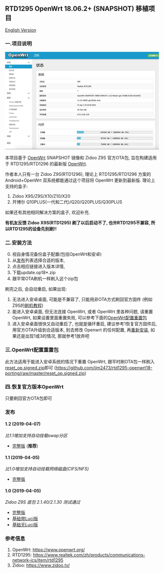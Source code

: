 ## RTD1295 OpenWrt 18.06.2+ (SNAPSHOT) 移植项目
[English Version](/README_EN.MD)

### 一.项目说明
![Screenshot](screenshot.jpg?raw=true)

本项目基于 [OpenWrt](https://www.openwrt.org/) SNAPSHOT 镜像和 Zidoo Z9S 官方OTA包, 旨在构建适用于 RTD1295/RTD1296 的最新版 [OpenWrt](https://www.openwrt.org/).

作者本人只有一台 Zidoo Z9S(RTD1296), 理论上 RTD1295/RTD1296 方案的 Android+OpenWrt 双系统都能通过这个项目将 OpenWrt 更新到最新版.
理论上支持的盒子: 
1. Zidoo X9S/Z9S/X10/Z10/X20 
2. 开博尔 Q10PLUS(一代和二代)/Q20/Q20PLUS/Q30PLUS 

如果还有其他相同解决方案的盒子, 欢迎补充.

**有机友反馈 Zidoo X9S(RTD1295) 刷了以后启动不了, 也许RTD1295不兼容, 所以RTD1295的设备先别刷!!**

### 二.安装方法
0. 视自身情况备份盒子配置(包括OpenWrt和安卓)
1. 从[发布](#发布)列表选择合适的版本, 
2. 点击相应链接进入版本详情, 
3. 下载update.op18*.zip
4. 跟平常OTA刷机一样刷入这个zip包

刷完之后, 会自动重启, 如果出现:
1. 无法进入安卓桌面, 可能是不兼容了, 只能用非OTA方式刷回官方固件 (例如Z9S的[刷机教程](https://www.zidoo.tv/Support/support_guide/guide_target/jYabok9%2Ba0beq7k9e%5Bld%5D3ulg%3D%3D.html))
2. 能进入安卓桌面, 但无法连接 OpenWrt, 或者 OpenWrt 里各种问题, 请重置 OpenWrt, 如果设置里面重置失败, 可以参考下面的[OpenWrt配置重置包](#三openWrt配置重置包)
3. 进入安卓桌面很快又自动重启了, 也就是循环重启, 建议参考1恢复官方固件后, 用官方OTA升级到合适版本, 别去修改 Openwrt 的任何配置, 再[重新安装](#二安装方法), 如果还是出现1或3的情况, 那就参考1放弃吧

### 三.OpenWrt配置重置包
此方法适用于能进入安卓系统的情况下重置 OpenWrt, 跟平时刷OTA包一样刷入[reset_op.signed.zip](https://github.com/jjm2473/rtd1295-openwrt18-porting/raw/master/reset_op.signed.zip)即可  (https://github.com/jjm2473/rtd1295-openwrt18-porting/raw/master/reset_op.signed.zip)

### 四.恢复官方版本OpenWrt
只要刷回官方OTA包即可

### 发布
#### 1.2 (2019-04-07)
*比1.1增加支持自动挂载swap分区*
* [完整版](https://github.com/jjm2473/rtd1295-openwrt18-porting/releases/tag/1.2_full) (**推荐**)

#### 1.1 (2019-04-05)
*比1.0增加支持自动挂载网络磁盘(CIFS/NFS)*
* [完整版](https://github.com/jjm2473/rtd1295-openwrt18-porting/releases/tag/1.1_full)

#### 1.0 (2019-04-05)
*Zidoo Z9S 底包 2.1.40/2.1.30 测试通过*
* [完整版](https://github.com/jjm2473/rtd1295-openwrt18-porting/releases/tag/1.0_full)
* [基础带Luci版](https://github.com/jjm2473/rtd1295-openwrt18-porting/releases/tag/1.0_luci)
* [基础无Luci版](https://github.com/jjm2473/rtd1295-openwrt18-porting/releases/tag/1.0_no_luci)



### 参考信息
1. OpenWrt: https://www.openwrt.org/
2. RTD1295: https://www.realtek.com/zh/products/communications-network-ics/item/rtd1295
3. Zidoo: https://www.zidoo.tv/
